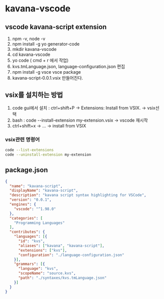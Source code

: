 # kavana-vscode

## vscode kavana-script extension

1. npm -v, node -v
2. npm install -g yo generator-code
3. mkdir kavana-vscode
4. cd kavana-vscode
5. yo code ( cmd + r 에서 작업)
6. kvs.tmLanguage.json, language-configuration.json 편집
7. npm install -g vsce
   vsce package
8. kavana-script-0.0.1.vsix 만들어진다.

## vsix를 설치하는 방법

1. code gui에서 설치 : ctrl+shift+P -> Extensions: Install from VSIX. -> vsix선택
2. bash :  code --install-extension my-extension.vsix -> vscode 재시작
3. ctrl+shift+x ->  ... -> install from VSIX

### vsix관련 명령어
```bash
code --list-extensions
code --uninstall-extension my-extension
```

## package.json

```json
{
  "name": "kavana-script",
  "displayName": "kavana-script",
  "description": "kavana script syntax highlighting for VSCode",
  "version": "0.0.1",
  "engines": {
    "vscode": "^1.98.0"
  },
  "categories": [
    "Programming Languages"
  ],
  "contributes": {
    "languages": [{
      "id": "kvs",
      "aliases": ["kavana", "kavana-script"],
      "extensions": ["kvs"],
      "configuration": "./language-configuration.json"
    }],
    "grammars": [{
      "language": "kvs",
      "scopeName": "source.kvs",
      "path": "./syntaxes/kvs.tmLanguage.json"
    }]
  }
}

```